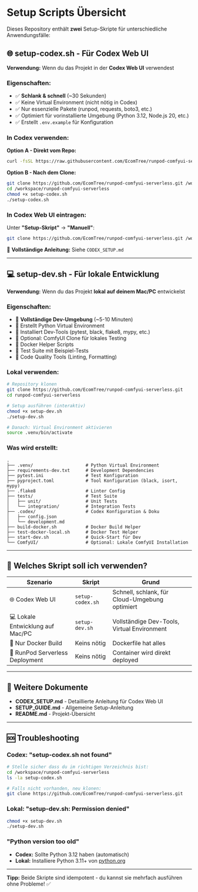 # Setup Scripts Übersicht

Dieses Repository enthält **zwei** Setup-Skripte für unterschiedliche Anwendungsfälle:

## 🌐 setup-codex.sh - Für Codex Web UI

**Verwendung:** Wenn du das Projekt in der **Codex Web UI** verwendest

### Eigenschaften:
- ✅ **Schlank & schnell** (~30 Sekunden)
- ✅ Keine Virtual Environment (nicht nötig in Codex)
- ✅ Nur essenzielle Pakete (runpod, requests, boto3, etc.)
- ✅ Optimiert für vorinstallierte Umgebung (Python 3.12, Node.js 20, etc.)
- ✅ Erstellt `.env.example` für Konfiguration

### In Codex verwenden:

**Option A - Direkt vom Repo:**
```bash
curl -fsSL https://raw.githubusercontent.com/EcomTree/runpod-comfyui-serverless/main/setup-codex.sh | bash
```

**Option B - Nach dem Clone:**
```bash
git clone https://github.com/EcomTree/runpod-comfyui-serverless.git /workspace/runpod-comfyui-serverless
cd /workspace/runpod-comfyui-serverless
chmod +x setup-codex.sh
./setup-codex.sh
```

### In Codex Web UI eintragen:

Unter **"Setup-Skript"** → **"Manuell"**:
```bash
git clone https://github.com/EcomTree/runpod-comfyui-serverless.git /workspace/runpod-comfyui-serverless && cd /workspace/runpod-comfyui-serverless && chmod +x setup-codex.sh && ./setup-codex.sh
```

📖 **Vollständige Anleitung:** Siehe `CODEX_SETUP.md`

---

## 💻 setup-dev.sh - Für lokale Entwicklung

**Verwendung:** Wenn du das Projekt **lokal auf deinem Mac/PC** entwickelst

### Eigenschaften:
- 🔧 **Vollständige Dev-Umgebung** (~5-10 Minuten)
- 🔧 Erstellt Python Virtual Environment
- 🔧 Installiert Dev-Tools (pytest, black, flake8, mypy, etc.)
- 🔧 Optional: ComfyUI Clone für lokales Testing
- 🔧 Docker Helper Scripts
- 🔧 Test Suite mit Beispiel-Tests
- 🔧 Code Quality Tools (Linting, Formatting)

### Lokal verwenden:

```bash
# Repository klonen
git clone https://github.com/EcomTree/runpod-comfyui-serverless.git
cd runpod-comfyui-serverless

# Setup ausführen (interaktiv)
chmod +x setup-dev.sh
./setup-dev.sh

# Danach: Virtual Environment aktivieren
source .venv/bin/activate
```

### Was wird erstellt:
```
.
├── .venv/                    # Python Virtual Environment
├── requirements-dev.txt      # Development Dependencies
├── pytest.ini                # Test Konfiguration
├── pyproject.toml            # Tool Konfiguration (black, isort, mypy)
├── .flake8                   # Linter Config
├── tests/                    # Test Suite
│   ├── unit/                 # Unit Tests
│   └── integration/          # Integration Tests
├── .codex/                   # Codex Konfiguration & Doku
│   ├── config.json
│   └── development.md
├── build-docker.sh           # Docker Build Helper
├── test-docker-local.sh      # Docker Test Helper
├── start-dev.sh              # Quick-Start für Dev
└── ComfyUI/                  # Optional: Lokale ComfyUI Installation
```

---

## 🤔 Welches Skript soll ich verwenden?

| Szenario | Skript | Grund |
|----------|--------|-------|
| 🌐 Codex Web UI | `setup-codex.sh` | Schnell, schlank, für Cloud-Umgebung optimiert |
| 💻 Lokale Entwicklung auf Mac/PC | `setup-dev.sh` | Vollständige Dev-Tools, Virtual Environment |
| 🐳 Nur Docker Build | Keins nötig | Dockerfile hat alles |
| 🚀 RunPod Serverless Deployment | Keins nötig | Container wird direkt deployed |

---

## 📝 Weitere Dokumente

- **CODEX_SETUP.md** - Detaillierte Anleitung für Codex Web UI
- **SETUP_GUIDE.md** - Allgemeine Setup-Anleitung
- **README.md** - Projekt-Übersicht

---

## 🆘 Troubleshooting

### Codex: "setup-codex.sh not found"
```bash
# Stelle sicher dass du im richtigen Verzeichnis bist:
cd /workspace/runpod-comfyui-serverless
ls -la setup-codex.sh

# Falls nicht vorhanden, neu klonen:
git clone https://github.com/EcomTree/runpod-comfyui-serverless.git
```

### Lokal: "setup-dev.sh: Permission denied"
```bash
chmod +x setup-dev.sh
./setup-dev.sh
```

### "Python version too old"
- **Codex:** Sollte Python 3.12 haben (automatisch)
- **Lokal:** Installiere Python 3.11+ von [python.org](https://python.org)

---

**Tipp:** Beide Skripte sind idempotent - du kannst sie mehrfach ausführen ohne Probleme! ✅
